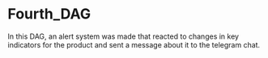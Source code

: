 # Fourth_DAG
In this DAG, an alert system was made that reacted to changes in key indicators for the product and sent a message about it to the telegram chat.
